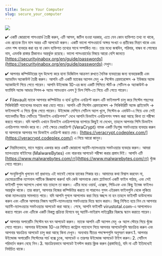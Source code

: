 ```yaml
---
title: Secure Your Computer
slug: secure_your_computer
---
```


![](/images/coverchap_4.jpg)





✔ একটি জোরালো পাসওয়ার্ড তৈরী করুন, এটি আসল, জটিল হওয়া দরকার, এতে যেন কোন ব্যক্তিগত তথ্য না থাকে, এবং প্রত্যেক তিন মাস অন্তর এটি আপডেট করুন। একটি ভালো পাসওয়ার্ডে অক্ষর সংখ্যা ও প্রতীকের মিশ্রণ থাকে এবং এমন শব্দ ব্যবহার করা হয় যা কোন ব্যক্তিগত তথ্যের সাথে সম্পর্কিত নয়। তার মধ্যে জন্মদিন, পরিবার, বান্ধব বা পোষ্যের নাম, এমনকি রাস্তার ঠিকানাও অন্তর্ভুক্ত রয়েছে। ভালো পাসওয়ার্ডের বিষয়ে আরো বেশি জানতে [https://securityinabox.org/en/guide/passwords](https://securityinabox.org/en/guide/passwords) দেখুন।

✔ আপনার কম্পিউটারের মূল উদ্দেশ্য করে হানা ডিজিটাল আক্রমণ রুখতে দৈনিক ব্যবহারের জন্য ব্যবহারকারী এবং অ্যাডমিন অ্যাকাউন্ট তৈরী করুন। আপনি এটি একটি ম্যাকের অ্যাপল মেনু → সিস্টেম প্রেফারেন্সেস → ইউজার অ্যান্ড অ্যাকাউন্টে গিয়ে পেতে পারেন। আপনি উইন্ডোজ 10-এর জন্য একটি পিসিতে স্টার্ট→ সেটিংস→ অ্যাকাউন্ট→ ফ্যামিলি অ্যান্ড আডার পিপল→ অ্যাড সামওয়ান এলস টু ডিস পিসি-তে গিয়ে এটি পেতে পারেন।

✔ Filevault ম্যাকে আপনার কম্পিউটার ও হার্ড ড্রাইভ এনক্রিপ্ট করুন এটি ফাইলভল্ট চালু করে সিস্টেম পছন্দের সিকিউরিটি প্যানেলের মাধ্যমে করা যেতে পারে। আপনি এটি সিস্টেম প্রেফারেন্সেস → সিকিউরিটি অ্যান্ড প্রাইভেসি → ফাইলভল্টে এ গিয়ে খুঁজে পেতে পারেন। উইন্ডোজ মেশিনে সেটিংস অ্যাপ খুলে, সিস্টেম→ এবাউট-এ গিয়ে এবং সেই প্যানেলটির নীচে সেটিংয়ে “ডিভাইস এনক্রিপশন” দেখে আপনি ডিভাইস এনক্রিপশন সক্ষম করা আছে কিনা তা পরীক্ষা করতে পারেন। যদি আপনি এখানে ডিভাইস এনক্রিপশনের ব্যাপারে কিছুই না দেখেন, তাহলে আপনার পিসি ডিভাইস এনক্রিপশন সমর্থন করে না। সেই ক্ষেত্রে ভেরাক্রিপ্ট (VeraCrypt) নামক একটি নিঃশুল্ক সফটওয়্যার ব্যবহার করুন যা আপনাকে আপনার সব ডিভাইস এনক্রিপ্ট করতে দেয়। [https://veracrypt.codeplex.com/](https://veracrypt.codeplex.com/) এ গিয়ে আরো জানুন।




✔ নিয়মিতভাবে, মানে সপ্তাহে একবার করে একটি জোরালো অ্যান্টি-ম্যালওয়্যার সফটওয়্যার ব্যবহার করুন। আমরা ম্যালওয়্যার বাইটসের (MalwareBytes) এবং বারংবার আপডেট পরীক্ষা করার প্রস্তাব দিই। আপনি এটি [https://www.malwarebytes.com/তে](https://www.malwarebytes.com/তে) খুঁজে পেতে পারেন।

✔ সংযুক্তিগুলি খুলবেন না! প্রধানতঃ এই ভাবেই লোকে হ্যাকের শিকার হয়। আমাদের কথা বিশ্বাস করবেন না, ডেমোক্র্যাটিক ন্যাশনাল পার্টিকে জিজ্ঞাসা করুন! যদি কেউ আপনাকে কোন প্ল্যাটফর্মে একটি ফাইল পাঠায়, এবং সেই ফাইলটি গুগল অ্যাপসে খোলা যায় তাহলে তা করুন। এটির মধ্যে ওয়ার্ড, এক্সেল, পিডিএফ এবং কিছু ইমেজ ফাইলও অন্তর্ভুক্ত থাকে। তার কারণ, আপনার নিজের কম্পিউটার করতে না পারলেও গুগল এইরকম ফাইলগুলি থেকে লুকিয়ে থাকা ম্যালওয়্যার সামলাতে পারে। যদি আপনি গুগলে আপলোড করা নিয়ে স্বচ্ছন্দ না হন তাহলে ফাইলটি ডাউনলোড করুন এবং এটিকে আপনার নিজস্ব অ্যান্টি-ম্যালওয়্যার সফটওয়্যার দিয়ে স্ক্যান করান। কিন্তু নিশ্চিত হয়ে নিন যে আপনার অ্যান্টি-ম্যালওয়্যার সফটওয়্যার আপডেট করা আছে। শেষে, আপনি ফাইলটি virustotal.com-এ আপলোডও করতে পারেন এবং এটিকে একটি বিকল্প প্রক্রিয়া হিসাবে বহু অ্যান্টি-ভাইরাস লাইব্রেরীর বিরুদ্ধে স্ক্যান করাতে পারেন। 

✔ আপনার অপারেটিং সিস্টেম ঘন ঘন আপডেট করুন। ম্যাকে আপনি এটি অ্যাপল মেনু → অ্যাপ স্টোরে গিয়ে খুঁজে পেতে পারেন। আপনার উইন্ডোজ 10-এর পিসিতে কন্ট্রোল প্যানেলে গিয়ে আপনার আপডেটগুলি স্বয়ংক্রিয় করুন এবং আপনার স্বয়ংক্রিয় আপডেট চালু করা আছে কিনা দেখুন। অন্যথায় নীচের পদক্ষেপগুলি অনুসরণ করুন:1. আপনার উইন্ডোজ অপারেটিং সিস্টেমের সার্চ বক্সে ঢুকে, আপডেট ও তারপর উইন্ডোজ আপডেট টাইপ করুন।2. সেটিংস পরিবর্তন করুন বেছে নিন।3. স্বয়ংক্রিয়ভাবে আপডেট ইনস্টল করায় ক্লিক করুন (প্রস্তাবিত), যদি না এটি ইতিমধ্যেই নির্বাচিত থাকে।